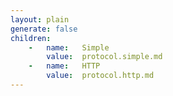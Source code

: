```yaml
---
layout: plain
generate: false
children:
    -   name:   Simple
        value:  protocol.simple.md
    -   name:   HTTP
        value:  protocol.http.md
---
```


